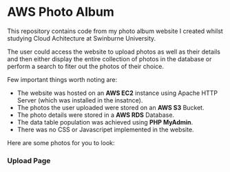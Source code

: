 # AWS Photo Album

This repository contains code from my photo album website I created whilst studying 
Cloud Achitecture at Swinburne University.

The user could access the website to upload photos as well as their details and then either 
display the entire collection of photos in the database or perform a search to fiter out the 
photos of their choice.

Few important things worth noting are:

* The website was hosted on an **AWS EC2** instance using Apache HTTP Server (which was installed in the insatnce).
* The photos the user uploaded were stored on an **AWS S3** Bucket.
* The photo details were stored in a **AWS RDS** Database.
* The data table population was achieved using **PHP MyAdmin**.
* There was no CSS or Javascripet implemented in the website.

Here are some photos for you to look:


### Upload Page


